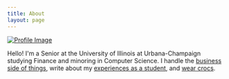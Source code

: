 ```yaml
---
title: About
layout: page
---
```

<!--![Profile Image]({{ site.url }}/{{ site.picture }}) -->

<a class="link" href="{{ site.url }}"> <img class="selfie" alt="Profile Image" src="{{ site.url }}/{{ site.picture }}"> </a>


<p>Hello! I'm a Senior at the University of Illinois at Urbana-Champaign studying Finance and minoring in Computer Science. I handle the <a href = "https://sailapp.carrd.co/" target = "_blank">business side of things</a>, write about my <a href = "https://medium.com/@bigdchang" target="_blank">experiences as a student</a>, and <a href="https://www.instagram.com/crocconnoisseur/" target="_blank">wear crocs</a>. </p>


<!-- <h2>Skills</h2> -->

<!-- <ul class="skill-list">
	<li>HTML - Jade - Haml - Erb</li>
	<li>Responsive (Mobile First)</li>
	<li>CSS (Stylus, Sass, Less)</li>
	<li>Css Frameworks (Bootstrap, Foundation)</li>
	<li>Javascript (Design Patterns, Testes)</li>
	<li>NodeJS</li>
	<li>AngularJS - ReactJS</li>
	<li>Grunt - Gulp - Yeoman</li>
	<li>Git</li>
	<li>PHP</li>
	<li>Python</li>
	<li>MySQL - MongoDB</li>
	<li>Scrum and Kanban</li>
	<li>TDD e Continuous Integration</li>
</ul>

<h2>Projects</h2>

<ul>
	<li><a href="https://github.com/">Lorem Lorem</a></li>
	<li><a href="https://github.com/">Ipsum Dolor</a></li>
	<li><a href="https://github.com/">Dolor Lorem</a></li>
</ul> -->
